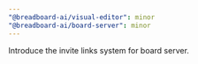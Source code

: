 ```yaml
---
"@breadboard-ai/visual-editor": minor
"@breadboard-ai/board-server": minor
---
```


Introduce the invite links system for board server.
